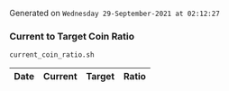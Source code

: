 Generated on `Wednesday 29-September-2021 at 02:12:27`

### Current to Target Coin Ratio
`current_coin_ratio.sh`

Date|Current|Target|Ratio
---|---|---|---
